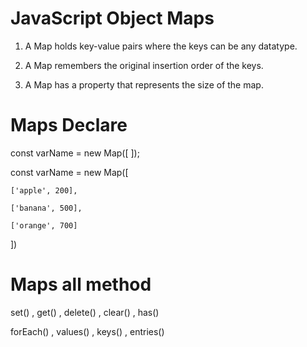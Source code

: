 # JavaScript Object Maps

1. A Map holds key-value pairs where the keys can be any datatype.

2. A Map remembers the original insertion order of the keys.

3. A Map has a property that represents the size of the map.

# Maps Declare
const varName = new Map([ ]);

const varName = new Map([

    ['apple', 200],

    ['banana', 500],

    ['orange', 700]
]) 

# Maps all method
set() , get() , delete() , clear() , has() 

forEach() , values() , keys() , entries()